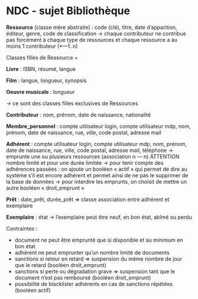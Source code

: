 # NDC - sujet Bibliothèque

**Ressource** (classe mère abstraite) : code (clé), titre, date d’apparition, éditeur, genre, code de classification
→ chaque contributeur ne contribue pas forcément à chaque type de ressources et chaque ressource a au moins 1 contributeur (*—1..n) 

Classes filles de Ressource =

**Livre** : ISBN, résumé, langue

**Film** : langue, longueur, synopsis

**Oeuvre musicale** : longueur

→ ce sont des classes filles exclusives de Ressources


**Contributeur** : nom, prénom, date de naissance, nationalité

**Membre_personnel** : compte utilisateur login, compte utilisateur mdp, nom, prénom, date de naissance, rue, ville, code postal, adresse mail

**Adhérent** : compte utilisateur login, compte utilisateur mdp, nom, prénom, date de naissance, rue, ville, code postal, adresse mail, téléphone
→ emprunte une ou plusieurs ressources (association n — n) ATTENTION nombre limité et pour une durée limitée
→ pour tenir compte des adhérences passées : on ajoute un booléen « actif » qui permet de dire au système s’il est encore adhérent et permet ainsi de ne pas le supprimer de la base de données
→  pour interdire les emprunts, on choisit de mettre un autre booléen « droit_emprunt » 

**Prêt** : date_prêt, durée_prêt
⇒ classe association entre adhérent et exemplaire

**Exemplaire** : état
→ l’exemplaire peut être neuf, en bon état, abîmé ou perdu

Contraintes :
- document ne peut être emprunté que si disponible et au minimum en bon état
- adhérent ne peut emprunter qu’un nombre limité de documents 
- sanctions si retour en retard ⇒ suspension du même nombre de jour que le retard (booléen droit_emprunt)
- sanctions si perte ou dégradation grave ⇒ suspension tant que le document n’est pas remboursé (booléen droit_emprunt)
- possibilité de blacklister adhérents en cas de sanctions répétées (booléen actif)
